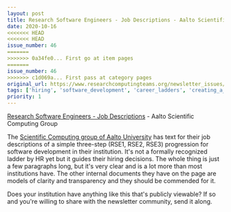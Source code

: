 ```yaml
---
layout: post
title: Research Software Engineers - Job Descriptions - Aalto Scientific Computing Group
date: 2020-10-16
<<<<<<< HEAD
<<<<<<< HEAD
issue_number: 46
=======
>>>>>>> 0a34fe0... First go at item pages
=======
issue_number: 46
>>>>>>> c1d069a... First pass at category pages
original_url: https://www.researchcomputingteams.org/newsletter_issues/0046
tags: ['hiring', 'software_development', 'career_ladders', 'creating_a_job_description']
priority: 1
---
```


<!-- markdownlint-disable MD033 -->
<!-- markdownlint-disable MD041 -->
<!-- markdownlint-disable MD049 -->

[Research Software Engineers - Job Descriptions](https://scicomp.aalto.fi/rse/procedures/job-descriptions/) - Aalto Scientific Computing Group

The [Scientific Computing group of Aalto University](https://scicomp.aalto.fi/about/) has text for their job descriptions of a simple three-step (RSE1, RSE2, RSE3) progression for software development in their institution. It's not a formally recognized ladder by HR yet but it guides their hiring decisions. The whole thing is just a few paragraphs long, but it's very clear and is a lot more than most institutions have. The other internal documents they have on the page are models of clarity and transparency and they should be commended for it.

Does your institution have anything like this that's publicly viewable? If so and you're willing to share with the newsletter community, send it along.
